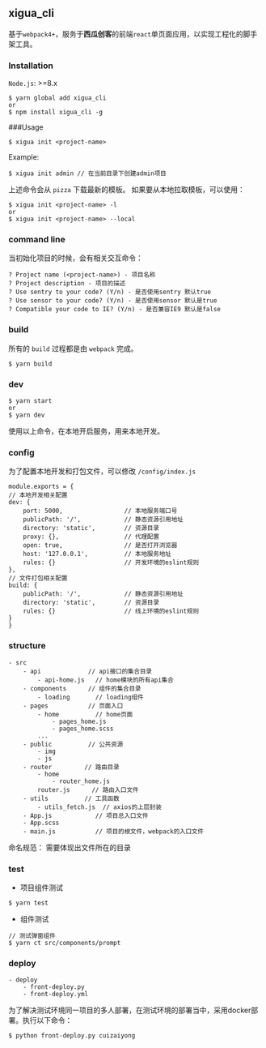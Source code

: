 ## xigua_cli
基于`webpack4+`，服务于**西瓜创客**的前端`react`单页面应用，以实现工程化的脚手架工具。
### Installation
`Node.js`: >=8.x
```
$ yarn global add xigua_cli
or
$ npm install xigua_cli -g
```
###Usage
```
$ xigua init <project-name>
```
Example:
```
$ xigua init admin // 在当前目录下创建admin项目
```
上述命令会从 `pizza` 下载最新的模板。
如果要从本地拉取模板，可以使用：
```
$ xigua init <project-name> -l
or
$ xigua init <project-name> --local
```
### command line
当初始化项目的时候，会有相关交互命令：
```
? Project name (<project-name>) - 项目名称
? Project description - 项目的描述
? Use sentry to your code? (Y/n) - 是否使用sentry 默认true
? Use sensor to your code? (Y/n) - 是否使用sensor 默认是true
? Compatible your code to IE? (Y/n) - 是否兼容IE9 默认是false
```
### build
所有的 `build` 过程都是由 `webpack` 完成。
```
$ yarn build
```
### dev
```
$ yarn start
or
$ yarn dev
```
使用以上命令，在本地开启服务，用来本地开发。
### config
为了配置本地开发和打包文件，可以修改 `/config/index.js`
```
module.exports = {
// 本地开发相关配置
dev: {
    port: 5000,                 // 本地服务端口号
    publicPath: '/',            // 静态资源引用地址
    directory: 'static',        // 资源目录
    proxy: {},                  // 代理配置
    open: true,                 // 是否打开浏览器
    host: '127.0.0.1',          // 本地服务地址
    rules: {}                   // 开发环境的eslint规则                                                
},
// 文件打包相关配置
build: {
    publicPath: '/',            // 静态资源引用地址
    directory: 'static',        // 资源目录
    rules: {}                   // 线上环境的eslint规则
}
}
```
### structure
```
- src
    - api             // api接口的集合目录
        - api-home.js   // home模块的所有api集合
    - components      // 组件的集合目录
        - loading       // loading组件
    - pages           // 页面入口
        - home          // home页面
            - pages_home.js
            - pages_home.scss
        ...
    - public          // 公共资源
        - img
        - js
    - router         // 路由目录
        - home
            - router_home.js
        router.js      // 路由入口文件
    - utils          // 工具函数
        - utils_fetch.js  // axios的上层封装
    - App.js            // 项目总入口文件
    - App.scss
    - main.js           // 项目的根文件，webpack的入口文件
```
命名规范： 需要体现出文件所在的目录

### test
- 项目组件测试
```
$ yarn test
```
- 组件测试
```
// 测试弹窗组件
$ yarn ct src/components/prompt
```

### deploy
```
- deploy
    - front-deploy.py
    - front-deploy.yml
```
为了解决测试环境同一项目的多人部署，在测试环境的部署当中，采用docker部署。执行以下命令：
```
$ python front-deploy.py cuizaiyong
```
